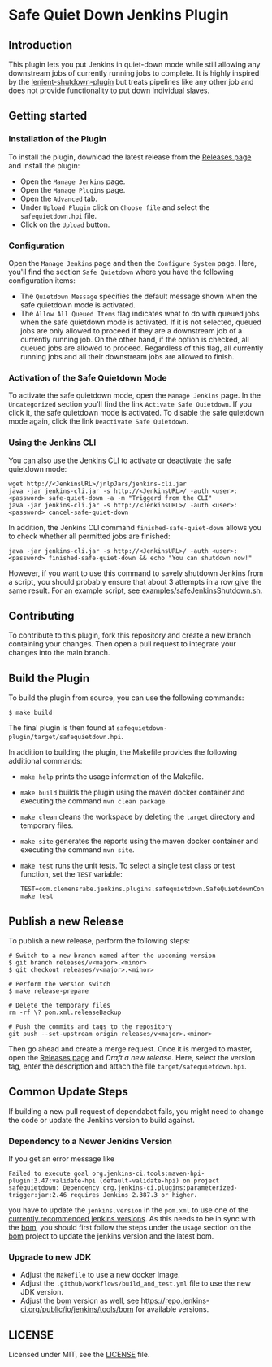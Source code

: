 # Safe Quiet Down Jenkins Plugin

## Introduction

This plugin lets you put Jenkins in quiet-down mode while still allowing any
downstream jobs of currently running jobs to complete. It is highly inspired
by the [lenient-shutdown-plugin] but treats pipelines like any other job and
does not provide functionality to put down individual slaves.


## Getting started

### Installation of the Plugin

To install the plugin, download the latest release from the
[Releases page] and install the plugin:

  - Open the `Manage Jenkins` page.
  - Open the `Manage Plugins` page.
  - Open the `Advanced` tab.
  - Under `Upload Plugin` click on `Choose file` and select the `safequietdown.hpi`
    file.
  - Click on the `Upload` button.


### Configuration

Open the `Manage Jenkins` page and then the `Configure System` page. Here, you'll
find the section `Safe Quietdown` where you have the following configuration items:

  - The `Quietdown Message` specifies the default message shown when the safe
    quietdown mode is activated.
  - The `Allow All Queued Items` flag indicates what to do with queued jobs when
    the safe quietdown mode is activated. If it is not selected, queued jobs are
    only allowed to proceed if they are a downstream job of a currently running
    job. On the other hand, if the option is checked, all queued jobs are allowed
    to proceed.
    Regardless of this flag, all currently running jobs and all their downstream
    jobs are allowed to finish.


### Activation of the Safe Quietdown Mode

To activate the safe quietdown mode, open the `Manage Jenkins` page. In the
`Uncategorized` section you'll find the link `Activate Safe Quietdown`. If
you click it, the safe quietdown mode is activated. To disable the
safe quietdown mode again, click the link `Deactivate Safe Quietdown`.


### Using the Jenkins CLI

You can also use the Jenkins CLI to activate or deactivate the safe quietdown
mode:

    wget http://<JenkinsURL>/jnlpJars/jenkins-cli.jar
    java -jar jenkins-cli.jar -s http://<JenkinsURL>/ -auth <user>:<password> safe-quiet-down -a -m "Triggerd from the CLI"
    java -jar jenkins-cli.jar -s http://<JenkinsURL>/ -auth <user>:<password> cancel-safe-quiet-down

In addition, the Jenkins CLI command `finished-safe-quiet-down` allows you
to check whether all permitted jobs are finished:

    java -jar jenkins-cli.jar -s http://<JenkinsURL>/ -auth <user>:<password> finished-safe-quiet-down && echo "You can shutdown now!"

However, if you want to use this command to savely shutdown Jenkins from a
script, you should probably ensure that about 3 attempts in a row give the
same result. For an example script, see [examples/safeJenkinsShutdown.sh].


## Contributing

To contribute to this plugin, fork this repository and create a new branch
containing your changes. Then open a pull request to integrate your changes
into the main branch.


## Build the Plugin

To build the plugin from source, you can use the following commands:

    $ make build

The final plugin is then found at `safequietdown-plugin/target/safequietdown.hpi`.

In addition to building the plugin, the Makefile provides the following additional
commands:

  - `make help` prints the usage information of the Makefile.
  - `make build` builds the plugin using the maven docker container and executing
    the command `mvn clean package`.
  - `make clean` cleans the workspace by deleting the `target` directory and
    temporary files.
  - `make site` generates the reports using the maven docker container and
    executing the command `mvn site`.
  - `make test` runs the unit tests. To select a single test class or test function,
    set the `TEST` variable:

        TEST=com.clemensrabe.jenkins.plugins.safequietdown.SafeQuietdownConfigurationTest#testAllowAllQueuedItemsSetting make test


## Publish a new Release

To publish a new release, perform the following steps:

    # Switch to a new branch named after the upcoming version
    $ git branch releases/v<major>.<minor>
    $ git checkout releases/v<major>.<minor>

    # Perform the version switch
    $ make release-prepare

    # Delete the temporary files
    rm -rf \? pom.xml.releaseBackup

    # Push the commits and tags to the repository
    git push --set-upstream origin releases/v<major>.<minor>

Then go ahead and create a merge request. Once it is merged to master, open
the [Releases page] and _Draft a new release_. Here, select the version tag,
enter the description and attach the file `target/safequietdown.hpi`.


## Common Update Steps

If building a new pull request of dependabot fails, you might need to change
the code or update the Jenkins version to build against.

### Dependency to a Newer Jenkins Version

If you get an error message like

    Failed to execute goal org.jenkins-ci.tools:maven-hpi-plugin:3.47:validate-hpi (default-validate-hpi) on project safequietdown: Dependency org.jenkins-ci.plugins:parameterized-trigger:jar:2.46 requires Jenkins 2.387.3 or higher.

you have to update the `jenkins.version` in the `pom.xml` to use one of the
[currently recommended jenkins versions]. As this needs to be in sync
with the [bom], you should first follow the steps under the `Usage` section
on the [bom] project to update the jenkins version and the latest bom.

### Upgrade to new JDK

- Adjust the `Makefile` to use a new docker image.
- Adjust the `.github/workflows/build_and_test.yml` file to use the new JDK version.
- Adjust the [bom] version as well, see
  https://repo.jenkins-ci.org/public/io/jenkins/tools/bom for available
  versions.


## LICENSE

Licensed under MIT, see the [LICENSE] file.


[lenient-shutdown-plugin]: https://github.com/jenkinsci/lenient-shutdown-plugin
[Releases page]: https://github.com/seeraven/safequietdown-plugin/releases
[examples/safeJenkinsShutdown.sh]: examples/safeJenkinsShutdown.sh
[currently recommended jenkins versions]: https://www.jenkins.io/doc/developer/plugin-development/choosing-jenkins-baseline/
[bom]: https://github.com/jenkinsci/bom
[LICENSE]: LICENSE.md